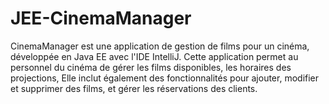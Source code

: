 # JEE-CinemaManager
CinemaManager est une application de gestion de films pour un cinéma, développée en Java EE avec l'IDE IntelliJ. Cette application permet au personnel du cinéma de gérer les films disponibles, les horaires des projections, Elle inclut également des fonctionnalités pour ajouter, modifier et supprimer des films, et gérer les réservations des clients.
